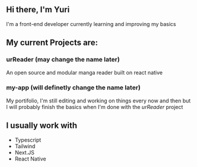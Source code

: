## Hi there, I'm Yuri

I'm a front-end developer currently learning and improving my basics
## My current Projects are:
### urReader (may change the name later)

An open source and modular manga reader built on react native

### my-app (will definetly change the name later)

My portifolio, I'm still editing and working on things every now and then but I will probably finish the basics when I'm done with the _urReader_ project

## I usually work with

- Typescript
- Tailwind
- Next.JS
- React Native
